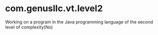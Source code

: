 # com.genusIIc.vt.level2
Working on a program in the Java programming language of the second level of complexity(No)
